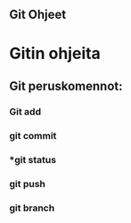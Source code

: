 
## Git Ohjeet

<h1>Gitin ohjeita</h1>

<h2>Git peruskomennot:</h2>
<h3>Git add</h3>

<h3>git commit</h3>	

<h3>*git status</h3>	

<h3>git push</h3>	

<h3>git branch</h3>	


